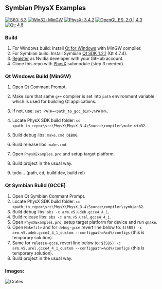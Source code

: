 ## Symbian PhysX Examples
[![S60: 5.3](https://img.shields.io/badge/s60-5.3-lightgrey.svg)](https://en.wikipedia.org/wiki/S60_(software_platform))
[![Win32: MinGW](https://img.shields.io/badge/Win32-MinGW-lightgrey.svg)](tps://en.wikipedia.org/wiki/S60_(software_pla))
[![PhysX: 3.4.2](https://img.shields.io/badge/physx-3.4.2-brightgreen.svg)](https://github.com/NVIDIAGameWorks/PhysX-3.4)
[![OpenGL ES: 2.0 | 4.3](https://img.shields.io/badge/opengl%20es-2.0-brightgreen.svg)](https://www.google.com/search?q=gpu+drivers)
[![Qt: 4.8](https://img.shields.io/badge/qt-4.8-green.svg)](https://www.qt.io)

### Build
1. For Windows build: Install [Qt for Windows](https://www.qt.io/) with MinGW compiler.
2. For Symbian build: Install Symbian [Qt SDK 1.2.1](https://www.mediafire.com/folder/79jhy594xb3uk/Symbian_Development) (Qt 4.7.4).
3. [Register](https://developer.nvidia.com/physx-source-github) as Nvidia developer with your GitHub account.
4. Clone this repo with [PhysX](https://github.com/djbozkosz/PhysX-3.4) submodule (step 3 needed).

### Qt Windows Build (MinGW)
1. Open Qt Commant Prompt.
2. Make sure that same `g++` compiler is set into `path` environment variable which is used for building Qt applications.
3. If not, use: `set PATH=<path_to_gcc_bin>;%PATH%`.
4. Locate PhysX SDK build folder: `cd <path_to_repo>\src\PhysX\PhysX_3.4\Source\compiler\make_win32`.
5. Build debug libs: `make.cmd DEBUG`.
6. Build release libs: `make.cmd`.
7. Open `PhysXExamples.pro` and setup target platform.
8. Build project in the usual way.

1. todo... (path, cd, build dev, build rel)

### Qt Symbian Build (GCCE)
1. Open Qt Symbian Commant Prompt.
2. Locate PhysX SDK build folder: `cd <path_to_repo>\src\PhysX\PhysX_3.4\Source\compiler\symbian32`.
3. Build debug libs: `sbs -c arm.v5.udeb.gcce4_4_1`.
4. Build release libs: `sbs -c arm.v5.urel.gcce4_4_1`.
5. Open `PhysXExamples.pro`, setup target platform for device and run `qmake`.
6. Open `Makefile` and for `debug-gcce` revert line below to: `$(SBS) -c arm.v5.udeb.gcce4_4_1_custom --configpath=%cd%/configs` (this is temporary solution).
7. Same for `release-gcce`, revert line below to: `$(SBS) -c arm.v5.urel.gcce4_4_1_custom --configpath=%cd%/configs` (this is temporary solution).
8. Build project in the usual way.

### Images:
<img src="https://s15.postimg.cc/qith8huob/Scr_259.jpg" alt="Crates">
